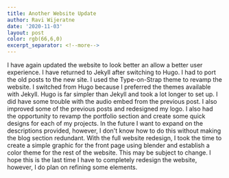 ```yaml
---
title: Another Website Update
author: Ravi Wijeratne
date: '2020-11-03'
layout: post
color: rgb(66,6,0)
excerpt_separator: <!--more-->
---
```


I have again updated the website to look better an allow a better user experience. I have
returned to Jekyll after switching to Hugo. I had to port the old posts to the new site.
I used the Type-on-Strap theme to revamp the website. I switched from Hugo because I preferred
the themes available with Jekyll. Hugo is far simpler than Jekyll and took a lot longer
to set up. I did have some trouble with the audio embed from the previous post. 
I also improved some of the previous posts and redesigned my logo. I also had the opportunity
to revamp the portfolio section and create some quick designs for each of my projects. 
In the future I want to expand on the descriptions provided, however, I don't know how to 
do this without making the blog section redundant. With the full website redesign, I took
the time to create a simple graphic for the front page using blender and establish a color 
theme for the rest of the website. This may be subject to change.
I hope this is the last time I have to completely redesign the website, however, I do plan
on refining some elements.